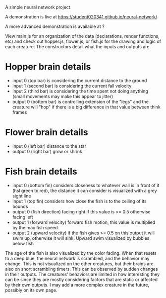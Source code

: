 A simple neural network project

A demonstration is live at https://student020341.github.io/neural-network/

A more advanced demonstration is available at ?

View main.js for an organization of the data (declarations, render functions, etc) and check out hopper.js, flower.js, or fish.js for the drawing and logic of each creature.
The constructors detail what the inputs and outputs are.

# Hopper brain details
- input 0 (top bar) is considering the current distance to the ground
- input 1 (second bar) is considering the current fall velocity
- input 2 (third bar) is considering the time spent not doing anything (small movements may make this appear to jitter)
- output 0 (bottom bar) is controlling extension of the "legs" and the creature will "hop" if there is a big difference in that value between think frames


# Flower brain details
- input 0 (left bar) distance to the star
- output 0 (right bar) grow or shrink


# Fish brain details
- input 0 (bottom fin) considers closeness to whatever wall is in front of it (hsl green to red), the distance it can consider is visualized with a grey sight line
- input 1 (top fin) considers how close the fish is to the ceiling of its bounds
- output 0 (fish direction) facing right if this value is >= 0.5 otherwise facing left
- output 1 (forward velocity) forward fish motion, this value is multiplied by the max fish speed
- output 2 (upward velocity) if the fish gives >= 0.5 on this output it will swim up, otherwise it will sink. Upward swim visualized by bubbles below fish


The age of the fish is also visualized by the color fading. When that resets to a deep blue, the neural network is scrambled, and the behavior may change. This is not visualized
on the other creatures, but their brains are also on short scrambling timers. This can be observed by sudden changes in their outputs. The creatures' behaviors are limited in how
interesting they can be since they are mostly considering factors that are static or affected by their own outputs. I may add a more complex creature in the future, possibly
on its own page.

